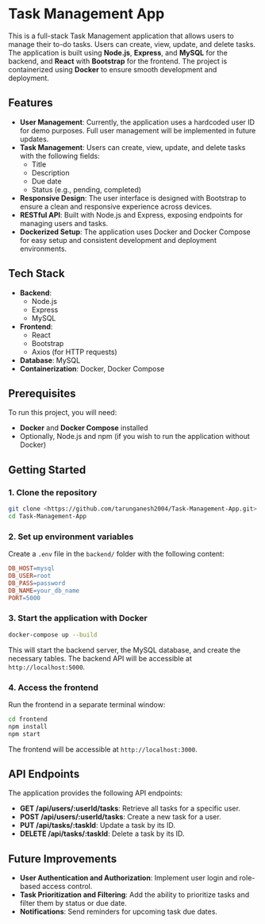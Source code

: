 # Task Management App

This is a full-stack Task Management application that allows users to manage their to-do tasks. Users can create, view, update, and delete tasks. The application is built using **Node.js**, **Express**, and **MySQL** for the backend, and **React** with **Bootstrap** for the frontend. The project is containerized using **Docker** to ensure smooth development and deployment.

## Features

- **User Management**: Currently, the application uses a hardcoded user ID for demo purposes. Full user management will be implemented in future updates.
- **Task Management**: Users can create, view, update, and delete tasks with the following fields:
  - Title
  - Description
  - Due date
  - Status (e.g., pending, completed)
- **Responsive Design**: The user interface is designed with Bootstrap to ensure a clean and responsive experience across devices.
- **RESTful API**: Built with Node.js and Express, exposing endpoints for managing users and tasks.
- **Dockerized Setup**: The application uses Docker and Docker Compose for easy setup and consistent development and deployment environments.

## Tech Stack

- **Backend**: 
  - Node.js
  - Express
  - MySQL
- **Frontend**:
  - React
  - Bootstrap
  - Axios (for HTTP requests)
- **Database**: MySQL
- **Containerization**: Docker, Docker Compose

## Prerequisites

To run this project, you will need:

- **Docker** and **Docker Compose** installed
- Optionally, Node.js and npm (if you wish to run the application without Docker)

## Getting Started

### 1. Clone the repository

```bash
git clone <https://github.com/tarunganesh2004/Task-Management-App.git>
cd Task-Management-App
```

### 2. Set up environment variables

Create a `.env` file in the `backend/` folder with the following content:

```makefile
DB_HOST=mysql
DB_USER=root
DB_PASS=password
DB_NAME=your_db_name
PORT=5000
```
### 3. Start the application with Docker

```bash
docker-compose up --build
```
This will start the backend server, the MySQL database, and create the necessary tables. The backend API will be accessible at `http://localhost:5000`.

### 4. Access the frontend

Run the frontend in a separate terminal window:

```bash
cd frontend
npm install
npm start
```
The frontend will be accessible at `http://localhost:3000`.

## API Endpoints

The application provides the following API endpoints:

- **GET /api/users/:userId/tasks**: Retrieve all tasks for a specific user.
- **POST /api/users/:userId/tasks**: Create a new task for a user.
- **PUT /api/tasks/:taskId**: Update a task by its ID.
- **DELETE /api/tasks/:taskId**: Delete a task by its ID.

## Future Improvements

- **User Authentication and Authorization**: Implement user login and role-based access control.
- **Task Prioritization and Filtering**: Add the ability to prioritize tasks and filter them by status or due date.
- **Notifications**: Send reminders for upcoming task due dates.


